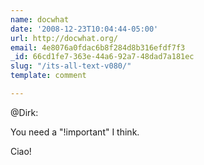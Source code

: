 ```yaml
---
name: docwhat
date: '2008-12-23T10:04:44-05:00'
url: http://docwhat.org/
email: 4e8076a0fdac6b8f284d8b316efdf7f3
_id: 66cd1fe7-363e-44a6-92a7-48dad7a181ec
slug: "/its-all-text-v080/"
template: comment

---
```


@Dirk:

You need a "!important" I think.

Ciao!
